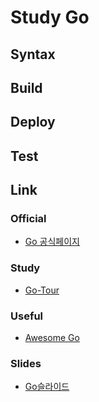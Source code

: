 # Study Go

## Syntax

## Build

## Deploy

## Test

## Link

### Official
- [Go 공식페이지](https://golang.org)

### Study
- [Go-Tour](http://go-tour-kr.appspot.com/#1)

### Useful
- [Awesome Go](https://github.com/avelino/awesome-go)

### Slides
- [Go슬라이드](http://www.slideshare.net/songaal/lets-go-45867246)